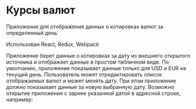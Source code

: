 # Курсы валют
Приложение для отображения данных о котировках валют за определенный день

Использован React, Redux, Webpack

Приложение берет данные о котировках за дату из внешнего открытого источника и отображает данные в простом табличном виде.
По умолчанию, приложение показывает данные только для USD и EUR на текущий день.
Пользователь может отредактировать список отображаемых валют и может менять дату.
При этом приложение должно показывает данные за новую выбранную дату.
Возможно открытие приложения с зарнее указанной датой в адресной строке, например:
